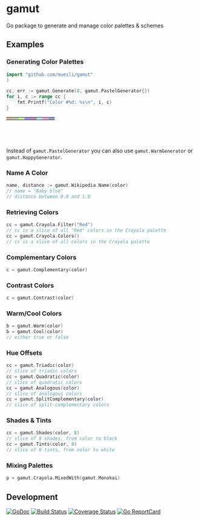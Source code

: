 # gamut

Go package to generate and manage color palettes & schemes

## Examples

### Generating Color Palettes

```go
import "github.com/muesli/gamut"
)

cc, err := gamut.Generate(8, gamut.PastelGenerator{})
for i, c := range cc {
	fmt.Printf("Color #%d: %s\n", i, c)
}
```

<table width="100%" height="64">
<tr>
<td bgcolor="#deaba4" />
<td bgcolor="#b5c9a7" />
<td bgcolor="#beeea3" />
<td bgcolor="#a090e3" />
<td bgcolor="#b58fb1" />
<td bgcolor="#b7e1e9" />
<td bgcolor="#e7a1d7" />
<td bgcolor="#8fa6c8" />
</tr>
</table>

Instead of `gamut.PastelGenerator` you can also use `gamut.WarmGenerator` or
`gamut.HappyGenerator`.

### Name A Color

```go
name, distance := gamut.Wikipedia.Name(color)
// name = "Baby blue"
// distance between 0.0 and 1.0
```

### Retrieving Colors

```go
cc = gamut.Crayola.Filter("Red")
// cc is a slice of all "Red" colors in the Crayola palette
cc = gamut.Crayola.Colors()
// cc is a slice of all colors in the Crayola palette
```

### Complementary Colors

```go
c = gamut.Complementary(color)
```

### Contrast Colors

```go
c = gamut.Contrast(color)
```

### Warm/Cool Colors

```go
b = gamut.Warm(color)
b = gamut.Cool(color)
// either true or false
```

### Hue Offsets

```go
cc = gamut.Triadic(color)
// slice of triadic colors
cc = gamut.Quadratic(color)
// slice of quadratic colors
cc = gamut.Analogous(color)
// slice of analogous colors
cc = gamut.SplitComplementary(color)
// slice of split-complementary colors
```

### Shades & Tints

```go
cc = gamut.Shades(color, 8)
// slice of 8 shades, from color to black
cc = gamut.Tints(color, 8)
// slice of 8 tints, from color to white
```

### Mixing Palettes

```go
p = gamut.Crayola.MixedWith(gamut.Monokai)
```

## Development

[![GoDoc](https://godoc.org/github.com/golang/gddo?status.svg)](https://godoc.org/github.com/muesli/gamut)
[![Build Status](https://travis-ci.org/muesli/gamut.svg?branch=master)](https://travis-ci.org/muesli/gamut)
[![Coverage Status](https://coveralls.io/repos/github/muesli/gamut/badge.svg?branch=master)](https://coveralls.io/github/muesli/gamut?branch=master)
[![Go ReportCard](http://goreportcard.com/badge/muesli/gamut)](http://goreportcard.com/report/muesli/gamut)
